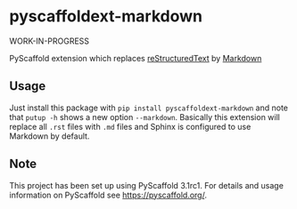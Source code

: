 # pyscaffoldext-markdown

WORK-IN-PROGRESS

PyScaffold extension which replaces [reStructuredText] by [Markdown]

## Usage

Just install this package with ``pip install pyscaffoldext-markdown``
and note that ``putup -h`` shows a new option ``--markdown``.
Basically this extension will replace all `.rst` files with `.md` files and
Sphinx is configured to use Markdown by default.

## Note

This project has been set up using PyScaffold 3.1rc1. For details and usage
information on PyScaffold see https://pyscaffold.org/.

[reStructuredText]: http://docutils.sourceforge.net/rst.html
[Markdown]: https://daringfireball.net/projects/markdown/
